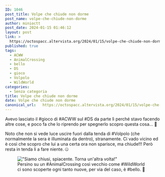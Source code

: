 ```yaml
---
ID: 1046
post_title: Volpe che chiude non dorme
post_name: volpe-che-chiude-non-dorme
author: minioctt
post_date: 2024-01-15 01:46:12
layout: post
link: >
  https://octospacc.altervista.org/2024/01/15/volpe-che-chiude-non-dorme/
published: true
tags:
  - ACWW
  - AnimalCrossing
  - bello
  - DS
  - gioco
  - Volpolo
  - WildWorld
categories:
  - Senza categoria
title: Volpe che chiude non dorme
date: Volpe che chiude non dorme
canonical_url:   https://octospacc.altervista.org/2024/01/15/volpe-che-chiude-non-dorme/
---
```

<!-- wp:paragraph -->
<p>Avevo lasciato il #gioco di #ACWW sul #DS da parte lì perché stavo facendo altre cose, e poco fa che lo riprendo per spegnerlo scopro questa cosa... 🤖</p>
<!-- /wp:paragraph -->

<!-- wp:paragraph -->
<p>Noto che non si vede luce uscire fuori dalla tenda di #Volpolo (che normalmente la sera è illuminata da dentro), stranamente. Ci vado vicino ed è così che scopro che lui a una certa ora non sparisce, ma chiude!!! Però resta in tenda li a fare niente. 🤐</p>
<!-- /wp:paragraph -->

<!-- wp:paragraph -->
<p></p>
<!-- /wp:paragraph -->

<!-- wp:image {"id":1045,"sizeSlug":"large","linkDestination":"none"} -->
<figure class="wp-block-image size-large"><img src="{{site.cdnurl}}/assets/uploads/2024/01/img_2024-01-15-01-14-07-1515854752579674379178-960x1280.jpg" alt="&quot;Siamo chiusi, spiacente. Torna un'altra volta!&quot;" class="wp-image-1045"/><figcaption class="wp-element-caption">Persino su un #AnimalCrossing così vecchio come #WildWorld ci sono scoperte ogni tanto nuove, per via del caso, è #bello. 🐢</figcaption></figure>
<!-- /wp:image -->